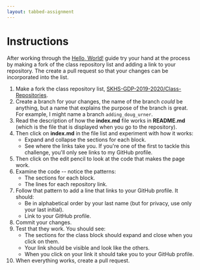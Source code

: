 ```yaml
---
layout: tabbed-assignment
---
```


# Instructions

After working through the [Hello, World!](https://guides.github.com/activities/hello-world/) guide try your hand at the process by making a fork of the class repository list and adding a link to your repository. The create a pull request so that your changes can be incorporated into the list.

1. Make a fork the class repository list, [SKHS-GDP-2019-2020/Class-Repositories](https://github.com/SKHS-GDP-2019-2020/Class-Repositories).
1. Create a branch for your changes, the name of the branch _could_ be anything, but a name that explains the purpose of the branch is great. For example, I might name a branch ```adding_doug_urner```.
1. Read the description of how the **index.md** file works in **README.md** (which is the file that is displayed when you go to the repository).
1. Then click on **index.md** in the file list and experiment with how it works:
   - Expand and collapse the sections for each block.
   - See where the links take you. If you're one of the first to tackle this challenge, you'll only see links to my GitHub profile.
1. Then click on the edit pencil to look at the code that makes the page work.
1. Examine the code -- notice the patterns:
   - The sections for each block.
   - The lines for each repository link.
1. Follow that pattern to add a line that links to your GitHub profile. It should:
   - Be in alphabetical order by your last name (but for privacy, use only your last initial).
   - Link to your GitHub profile.
1. Commit your changes.
1. Test that they work. You should see:
   - The sections for the class block should expand and close when you click on them.
   - Your link should be visible and look like the others.
   - When you click on your link it should take you to your GitHub profile.
1. When everything works, create a pull request.

<!-- Don't edit links here, change them in _data/assignment.yml instead, -->

[slides]: <{{site.data.assignment.slides}}>
[template]: <{{site.data.assignment.template}}>
